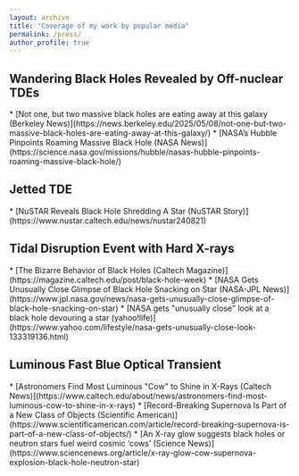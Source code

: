 ```yaml
---
layout: archive
title: "Coverage of my work by popular media"
permalink: /press/
author_profile: true
---
```


<h2>Wandering Black Holes Revealed by Off-nuclear TDEs</h2>
* [Not one, but two massive black holes are eating away at this galaxy (Berkeley News)](https://news.berkeley.edu/2025/05/08/not-one-but-two-massive-black-holes-are-eating-away-at-this-galaxy/)
* [NASA’s Hubble Pinpoints Roaming Massive Black Hole (NASA News)](https://science.nasa.gov/missions/hubble/nasas-hubble-pinpoints-roaming-massive-black-hole/)

<h2>Jetted TDE</h2> 
* [NuSTAR Reveals Black Hole Shredding A Star (NuSTAR Story)](https://www.nustar.caltech.edu/news/nustar240821)

<h2>Tidal Disruption Event with Hard X-rays</h2>  
* [The Bizarre Behavior of Black Holes (Caltech Magazine)](https://magazine.caltech.edu/post/black-hole-week)
* [NASA Gets Unusually Close Glimpse of Black Hole Snacking on Star (NASA-JPL News)](https://www.jpl.nasa.gov/news/nasa-gets-unusually-close-glimpse-of-black-hole-snacking-on-star)
* [NASA gets "unusually close" look at a black hole devouring a star (yahoo!life)](https://www.yahoo.com/lifestyle/nasa-gets-unusually-close-look-133319136.html)

<h2>Luminous Fast Blue Optical Transient</h2>  
* [Astronomers Find Most Luminous "Cow" to Shine in X-Rays (Caltech News)](https://www.caltech.edu/about/news/astronomers-find-most-luminous-cow-to-shine-in-x-rays)
* [Record-Breaking Supernova Is Part of a New Class of Objects (Scientific American)](https://www.scientificamerican.com/article/record-breaking-supernova-is-part-of-a-new-class-of-objects/)
* [An X-ray glow suggests black holes or neutron stars fuel weird cosmic ‘cows’ (Science News)](https://www.sciencenews.org/article/x-ray-glow-cow-supernova-explosion-black-hole-neutron-star)

